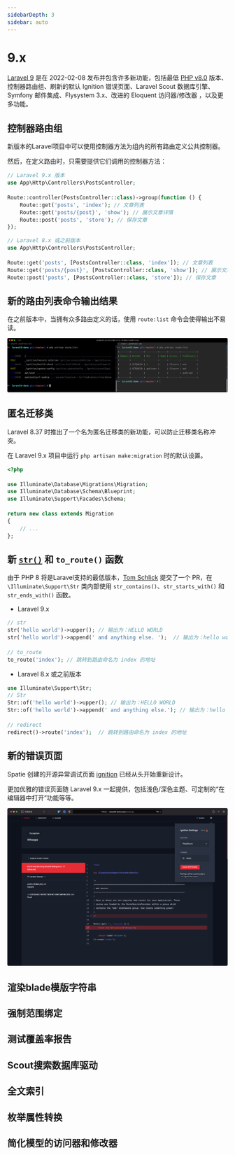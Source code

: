 ```yaml
---
sidebarDepth: 3
sidebar: auto
---
```


# 9.x

[Laravel 9](https://laravel.com/docs/9.x/releases) 是在 2022-02-08 发布并包含许多新功能，包括最低 [PHP v8.0](https://www.php.net/releases/8.0/zh.php) 版本、控制器路由组、刷新的默认 Ignition 错误页面、Laravel Scout 数据库引擎、Symfony 邮件集成、Flysystem 3.x、改进的 Eloquent 访问器/修改器 ，以及更多功能。

<a name="controller-route-group"></a>
## 控制器路由组

新版本的Laravel项目中可以使用控制器方法为组内的所有路由定义公共控制器。 

然后，在定义路由时，只需要提供它们调用的控制器方法：

<CodeGroup>
  <CodeGroupItem title="Laravel 9.x 版本">

```php
// Laravel 9.x 版本
use App\Http\Controllers\PostsController;

Route::controller(PostsController::class)->group(function () {
    Route::get('posts', 'index'); // 文章列表
    Route::get('posts/{post}', 'show'); // 展示文章详情
    Route::post('posts', 'store'); // 保存文章
});
```

  </CodeGroupItem>

  <CodeGroupItem title="Laravel 8.x 或之前版本">

```php
// Laravel 8.x 或之前版本
use App\Http\Controllers\PostsController;

Route::get('posts', [PostsController::class, 'index']); // 文章列表
Route::get('posts/{post}', [PostsController::class, 'show']); // 展示文章详情
Route::post('posts', [PostsController::class, 'store']); // 保存文章
```

  </CodeGroupItem>

</CodeGroup>

<a name="new-design-for-route-list-command-output"></a>
## 新的路由列表命令输出结果

在之前版本中，当拥有众多路由定义的话，使用 `route:list` 命令会使得输出不易读。

![新的路由列表命令输出结果](/images/9.x/new-design-for-route-list-command-output.png)

 
<a name="anonymous-stub-migrations"></a>
## 匿名迁移类

Laravel 8.37 时推出了一个名为匿名迁移类的新功能，可以防止迁移类名称冲突。

在 Laravel 9.x 项目中运行 `php artisan make:migration` 时的默认设置。

```php {7}
<?php

use Illuminate\Database\Migrations\Migration;
use Illuminate\Database\Schema\Blueprint;
use Illuminate\Support\Facades\Schema;

return new class extends Migration
{
    // ...
};
```


<a name="new-str-and-to-router-helper-functions"></a>
## 新 [`str()`](https://laravel.com/docs/9.x/helpers#strings-method-list) 和 `to_route()` 函数

由于 PHP 8 将是Laravel支持的最低版本，[Tom Schlick](https://github.com/laravel/framework/pull/38011) 提交了一个 PR，在 `\Illuminate\Support\Str` 类内部使用 `str_contains()`、`str_starts_with()` 和 `str_ends_with()` 函数。
                                                   
- Laravel 9.x
```php
// str
str('hello world')->upper(); // 输出为：HELLO WORLD
str('hello world')->append(' and anything else. ');  // 输出为：hello world and anything else.

// to_route
to_route('index'); // 跳转到路由命名为 index 的地址
```

- Laravel 8.x 或之前版本

```php
use Illuminate\Support\Str;
// Str
Str::of('hello world')->upper(); // 输出为：HELLO WORLD
Str::of('hello world')->append(' and anything else.'); // 输出为：hello world and anything else.

// redirect
redirect()->route('index');  // 跳转到路由命名为 index 的地址
```
       
<a name="improved-ignition-error-page"></a>
## 新的错误页面

Spatie 创建的开源异常调试页面 [ignition](https://github.com/spatie/ignition) 已经从头开始重新设计。

更加优雅的错误页面随 Laravel 9.x 一起提供，包括浅色/深色主题、可定制的“在编辑器中打开”功能等等。

![新的错误页面](/images/9.x/improved-ignition-exception-page.png)                                            
   
<a name="render-a-blade-string"></a>
## 渲染blade模版字符串
               
<a name="forced-scoped-bindings"></a>
## 强制范围绑定
   
<a name="test-coverage-report"></a>
## 测试覆盖率报告

<a name="laravel-scout-database-engine"></a>
## Scout搜索数据库驱动


<a name="full-text-indexing"></a>
## 全文索引


<a name="enum-attribute-casting"></a>
## 枚举属性转换


<a name="simplified-accessors-and-mutators"></a>
## 简化模型的访问器和修改器


<a name=""></a>
## 


<a name=""></a>
## 


